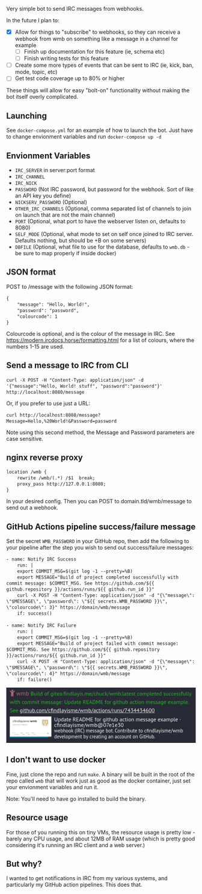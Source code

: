 Very simple bot to send IRC messages from webhooks.

In the future I plan to:
- [x] Allow for things to "subscribe" to webhooks, so they can receive a webhook from wmb on something like a message in a channel for example
    - [ ] Finish up documentation for this feature (ie, schema etc)
    - [ ] Finish writing tests for this feature
- [ ] Create some more types of events that can be sent to IRC (ie, kick, ban, mode, topic, etc)
- [ ] Get test code coverage up to 80% or higher

These things will allow for easy "bolt-on" functionality without making the bot itself overly complicated.

## Launching
See `docker-compose.yml` for an example of how to launch the bot. Just have to change envionment variables and run `docker-compose up -d`

## Envionment Variables
- `IRC_SERVER` in server:port format
- `IRC_CHANNEL` 
- `IRC_NICK`
- `PASSWORD` (Not IRC password, but password for the webhook. Sort of like an API key you define)
- `NICKSERV_PASSWORD` (Optional)
- `OTHER_IRC_CHANNELS` (Optional, comma separated list of channels to join on launch that are not the main channel)
- `PORT` (Optional, what port to have the webserver listen on, defaults to 8080)
- `SELF_MODE` (Optional, what mode to set on self once joined to IRC server. Defaults nothing, but should be +B on some servers)
- `DBFILE` (Optional, what file to use for the database, defaults to `wmb.db` - be sure to map properly if inside docker)


## JSON format
POST to /message with the following JSON format:
```
{
    "message": "Hello, World!",
    "password": "password",
    "colourcode": 1
}
```
Colourcode is optional, and is the colour of the message in IRC. See https://modern.ircdocs.horse/formatting.html for a list of colours, where the numbers 1-15 are used.

## Send a message to IRC from CLI
```
curl -X POST -H "Content-Type: application/json" -d '{"message":"Hello, World! stuff", "password":"password"}' http://localhost:8080/message
```
Or, if you prefer to use just a URL:
```
curl http://localhost:8080/message?Message=Hello,%20World!&Password=password

```
Note using this second method, the Message and Password parameters are case sensitive.
## nginx reverse proxy
```
location /wmb {
    rewrite /wmb/(.*) /$1  break;
    proxy_pass http://127.0.0.1:8080;
}
```

In your desired config. Then you can POST to domain.tld/wmb/message to send out a webhook.

## GitHub Actions pipeline success/failure message
Set the secret `WMB_PASSWORD` in your GitHub repo, then add the following to your pipeline after the step you wish to send out success/failure messages:
```
- name: Notify IRC Success
    run: |
    export COMMIT_MSG=$(git log -1 --pretty=%B)
    export MESSAGE="Build of project completed successfully with commit message: $COMMIT_MSG. See https://github.com/${{ github.repository }}/actions/runs/${{ github.run_id }}"
    curl -X POST -H "Content-Type: application/json" -d "{\"message\": \"$MESSAGE\", \"password\": \"${{ secrets.WMB_PASSWORD }}\", \"colourcode\": 3}" https://domain/wmb/message
    if: success()

- name: Notify IRC Failure
    run: |
    export COMMIT_MSG=$(git log -1 --pretty=%B)
    export MESSAGE="Build of project failed with commit message: $COMMIT_MSG. See https://github.com/${{ github.repository }}/actions/runs/${{ github.run_id }}"
    curl -X POST -H "Content-Type: application/json" -d "{\"message\": \"$MESSAGE\", \"password\": \"${{ secrets.WMB_PASSWORD }}\", \"colourcode\": 4}" https://domain/wmb/message
    if: failure()
```

![Example Image](example-message-github.png)

## I don't want to use docker
Fine, just clone the repo and run `make`. A binary will be built in the root of the repo called `wmb` that will work just as good as the docker container, just set your envionment variables and run it.

Note: You'll need to have go installed to build the binary.

## Resource usage
For those of you running this on tiny VMs, the resource usage is pretty low - barely any CPU usage, and about 12MB of RAM usage (which is pretty good considering it's running an IRC client and a web server.)

## But why?
I wanted to get notifications in IRC from my various systems, and particularly my GitHub action pipelines. This does that.